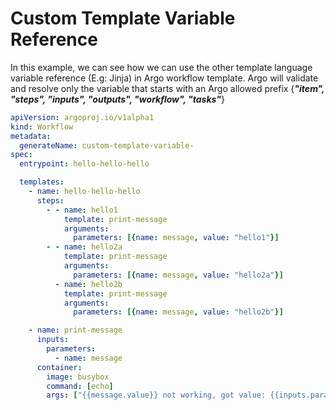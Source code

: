 # Custom Template Variable Reference

In this example, we can see how we can use the other template language variable reference (E.g: Jinja) in Argo workflow template.
Argo will validate and resolve only the variable that starts with an Argo allowed prefix
{***"item", "steps", "inputs", "outputs", "workflow", "tasks"***}

```yaml
apiVersion: argoproj.io/v1alpha1
kind: Workflow
metadata:
  generateName: custom-template-variable-
spec:
  entrypoint: hello-hello-hello

  templates:
    - name: hello-hello-hello
      steps:
        - - name: hello1
            template: print-message
            arguments:
              parameters: [{name: message, value: "hello1"}]
        - - name: hello2a
            template: print-message
            arguments:
              parameters: [{name: message, value: "hello2a"}]
          - name: hello2b
            template: print-message
            arguments:
              parameters: [{name: message, value: "hello2b"}]

    - name: print-message
      inputs:
        parameters:
          - name: message
      container:
        image: busybox
        command: [echo]
        args: ["{{message.value}} not working, got value: {{inputs.parameters.message}}"]
```
